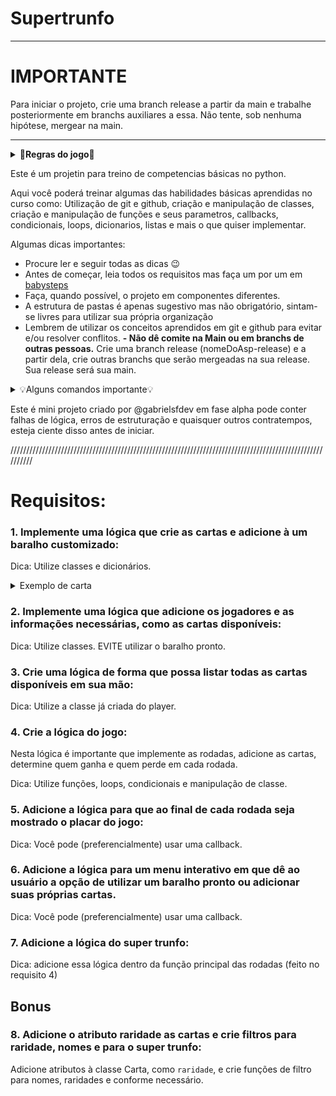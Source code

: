 # Supertrunfo

--------------------------------------------------------------------------------------------------------------------
# IMPORTANTE

Para iniciar o projeto, crie uma branch release a partir da main e trabalhe posteriormente em branchs auxiliares a essa. Não tente, sob nenhuma hipótese, mergear na main.

---------------------------------------------------------------------------------------------------------------------

<details>
  <summary><strong>🎲Regras do jogo🎲</strong></summary><br />

- Supertrunfo é um jogo de cartas com determinados atributos em que cada rodada consiste em comparar os atributos de duas cartas e ver quem é o vencedor da rodada. No final da partida, ganha quem fizer mais pontos ou achar a carta supertrunfo primeiro. Para determinar o vencedor pode haver diferentes interpretações da regra como maior quantidade de pontos, no caso de contagem crescente de pontos, ou quem fizer seu oponente chegar a zero primeiro, contagem decrescente de hp/vida/ponto.
Exemplos de jogos conhecidos no estilo supertrunfo: Yu-Gi-Oh!, Hearthstone, Pokemon entre outros.
</details>

Este é um projetin para treino de competencias básicas no python.

Aqui você poderá treinar algumas das habilidades básicas aprendidas no curso como: Utilização de git e github, criação e manipulação de classes, criação e manipulação de funções e seus parametros, callbacks, condicionais, loops, dicionarios, listas e mais o que quiser implementar.

Algumas dicas importantes:

- Procure ler e seguir todas as dicas 😉
- Antes de começar, leia todos os requisitos mas faça um por um em [babysteps](https://eufacoprogramas.com/baby-steps/)
- Faça, quando possível, o projeto em componentes diferentes.
- A estrutura de pastas é apenas sugestivo mas não obrigatório, sintam-se livres para utilizar sua própria organização
- Lembrem de utilizar os conceitos aprendidos em git e github para evitar e/ou resolver conflitos.
<strong>- Não dê comite na Main ou em branchs de outras pessoas.</strong> Crie uma branch release (nomeDoAsp-release) e a partir dela, crie outras branchs que serão mergeadas na sua release. Sua release será sua main.

<details>
  <summary>💡Alguns comandos importante💡</summary>
  
  - Para clonar este repositório: `git clone git@github.com:gabrielsfdev/supertrunfo.git`
  - Para criar e mudar de branch: `git checkout -b nome-da-nova-branch`
  - Para criar branch sem mudar para ela: `git branch nome-da-nova-branch`
  - Para mudar de branch sem criar uma nova: `git checkout nome-da-branch`
  - Para adicionar todas as alterações ao stage: `git add .`
  - Para fazer commit: `git commit -m "mensagem do commit`
  - Para dar push pela primeira vez: `git push -u origin nome-da-branch`
  - Para dar pull e receber as novas atualizações feitas: `git pull`

</details>

Este é mini projeto criado por @gabrielsfdev em fase alpha pode conter falhas de lógica, erros de estruturação e quaisquer outros contratempos, esteja ciente disso antes de iniciar.

//////////////////////////////////////////////////////////////////////////////////////////////////////////

# Requisitos:

### 1. Implemente uma lógica que crie as cartas e adicione à um baralho customizado:

Dica: Utilize classes e dicionários.
<details>
  <summary>Exemplo de carta</summary>
  
  ```python
  {'Carta1': {'nome': 'Alumni', 'ataque': 99, 'defesa': 99, 'super_trunfo': True}}
  ```
  
</details>

### 2. Implemente uma lógica que adicione os jogadores e as informações necessárias, como as cartas disponíveis:

Dica: Utilize classes. EVITE utilizar o baralho pronto.

### 3. Crie uma lógica de forma que possa listar todas as cartas disponíveis em sua mão:

Dica: Utilize a classe já criada do player.

### 4. Crie a lógica do jogo:

Nesta lógica é importante que implemente as rodadas, adicione as cartas, determine quem ganha e quem perde em cada rodada.

Dica: Utilize funções, loops, condicionais e manipulação de classe.

### 5. Adicione a lógica para que ao final de cada rodada seja mostrado o placar do jogo:

Dica: Você pode (preferencialmente) usar uma callback.

### 6. Adicione a lógica para um menu interativo em que dê ao usuário a opção de utilizar um baralho pronto ou adicionar suas próprias cartas.

Dica: Você pode (preferencialmente) usar uma callback.

### 7. Adicione a lógica do super trunfo:

Dica: adicione essa lógica dentro da função principal das rodadas (feito no requisito 4)

## Bonus

### 8. Adicione o atributo raridade as cartas e crie filtros para raridade, nomes e para o super trunfo:

Adicione atributos à classe Carta, como `raridade`, e crie funções de filtro para nomes, raridades e conforme necessário.
